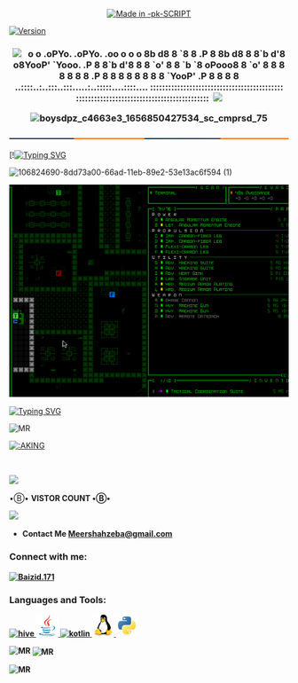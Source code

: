 <p align="center">
<a href="https://AKING112-AKING.github.io/"><img title="Made in -pk-SCRIPT" src="https://img.shields.io/badge/MADE%20IN-pk-SCRIPT?colorA=%23ff8100&colorB=%23017e40&colorC=%23ff0000&style=for-the-badge"></a>

<a href="https://AKING112-AKING github.io/"><img title="Version" src="https://img.shields.io/badge/Version-1.0.5-green.svg?style=flat-square"></a>

<h3 align="center">
  <img src="https://emoji.discord.st/emojis/768b108d-274f-4f44-a634-8477b16efce7.gif" width="25">
  &nbsp;                                            
o     o  .oPYo.   .oPYo.      .oo o     o o 
8b   d8  8   `8   8          .P 8 8b   d8 8 
8`b d'8 o8YooP'   `Yooo.    .P  8 8`b d'8 8 
8 `o' 8  8   `b       `8   oPooo8 8 `o' 8 8 
8     8  8    8        8  .P    8 8     8 8 
8     8  8    8   `YooP' .P     8 8     8 8 
..::::..:..:::..:::.....:..:::::....::::....
::::::::::::::::::::::::::::::::::::::::::::
::::::::::::::::::::::::::::::::::::::::::::&nbsp;
  <img src="https://emoji.discord.st/emojis/768b108d-274f-4f44-a634-8477b16efce7.gif" width="25">

![boysdpz_c4663e3_1656850427534_sc_cmprsd_75](https://user-images.githubusercontent.com/114737357/196397178-9b25dc90-22fb-4a00-8093-2905c06b034d.jpg)

</h3>
<img align="center" alt="line" src="https://github.com/DalpatRathore/dalpatrathore/blob/main/assets/images/line-1.svg">

[!<a href="https://git.io/typing-svg"><img src="https://readme-typing-svg.demolab.com?font=Fira+Code&pause=800&color=D4202000&width=435&lines=MR+HADI%F0%9F%91%BF%F0%9F%91%BF%F0%9F%91%BF+naam+to+suna+hoga;Har+Kisi+Ke+bus+Ki+Baat+Nahin+k+MR+HADi+se+baat+kare%F0%9F%91%BF%F0%9F%98%92" alt="Typing SVG" /></a>

![106824690-8dd73a00-66ad-11eb-89e2-53e13ac6f594 (1)](https://user-images.githubusercontent.com/79738922/150628863-e161ecb3-06fe-4656-be20-9122ed533309.gif)

![Alt text](https://github.com/MRVIVEK-CODER/MRVIVEK-CODER/raw/main/md7Oqrf.gif)

[![Typing SVG](https://readme-typing-svg.demolab.com?font=Fira+Code&pause=800&color=D4202000&width=435&lines=MR+HADI%F0%9F%91%BF%F0%9F%91%BF%F0%9F%91%BF+naam+to+suna+hoga;Har+Kisi+Ke+bus+Ki+Baat+Nahin+k+MR+HADi+se+baat+kare%F0%9F%91%BF%F0%9F%98%92)](https://git.io/typing-svg)


<p align="left"> <img src="https://komarev.com/ghpvc/?username AKING label=Profile%20views&color=0e75b6&style=flat" alt="MR" /> </p>

<p align="left"> <a href="https://github.com/ryo-ma/github-profile-trophy"><img src="https://github-profile-trophy.vercel.app/?username=AKING112" alt=:AKING /></a> </p>

<p align="left"> <a href="https://twitter.com/" target="blank"><img src="https://img.shields.io/twitter/follow/?logo=twitter&style=for-the-badge" alt="" /></a> </p>

<img width="800px" src="https://user-images.githubusercontent.com/116461/76165260-c6c00500-6112-11ea-9cda-0a6cb9b72e8f.gif" />

•Ⓑ• <b>VISTOR COUNT •Ⓑ•

  <img src="https://profile-counter.glitch.me/N1ght420/count.svg" />

- Contact Me **Meershahzeba@gmail.com**

<h3 align="left">Connect with me:</h3>
<p align="left">
<a href="https://www.facebook.com/profile.php?id=100076381339868" target="blank"><img align="center" src="https://raw.githubusercontent.com/rahuldkjain/github-profile-readme-generator/master/src/images/icons/Social/facebook.svg" alt="Baizid.171" height="30" width="40" /></a>
</p>

<h3 align="left">Languages and Tools:</h3>
<p align="left"> <a href="https://hive.apache.org/" target="_blank" rel="noreferrer"> <img src="https://www.vectorlogo.zone/logos/apache_hive/apache_hive-icon.svg" alt="hive" width="40" height="40"/> </a> <a href="https://www.java.com" target="_blank" rel="noreferrer"> <img src="https://raw.githubusercontent.com/devicons/devicon/master/icons/java/java-original.svg" alt="java" width="40" height="40"/> </a> <a href="https://kotlinlang.org" target="_blank" rel="noreferrer"> <img src="https://www.vectorlogo.zone/logos/kotlinlang/kotlinlang-icon.svg" alt="kotlin" width="40" height="40"/> </a> <a href="https://www.linux.org/" target="_blank" rel="noreferrer"> <img src="https://raw.githubusercontent.com/devicons/devicon/master/icons/linux/linux-original.svg" alt="linux" width="40" height="40"/> </a> <a href="https://www.python.org" target="_blank" rel="noreferrer"> <img src="https://raw.githubusercontent.com/devicons/devicon/master/icons/python/python-original.svg" alt="python" width="40" height="40"/> </a> </p>

<p><img align="left" src="https://github-readme-stats.vercel.app/api/top-langs?username=MR&show_icons=true&locale=en&layout=compact" alt="MR" /></p>

<p>&nbsp;<img align="center" src="https://github-readme-stats.vercel.app/api?username=MR&show_icons=true&locale=en" alt="MR" /></p>

<p><img align="center" src="https://github-readme-streak-stats.herokuapp.com/?user=MR&" alt="MR" /></p>
